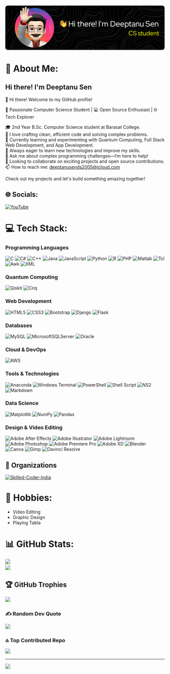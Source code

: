 ![Header](./github-header-image.png)
# 💫 About Me:
## Hi there! I'm **Deeptanu Sen**
👋 Hi there! Welcome to my GitHub profile!

🚀 Passionate Computer Science Student | 💻 Open Source Enthusiast | 🌐 Tech Explorer

🎓 2nd Year B.Sc. Computer Science student at Barasat College.<br>
🌟 I love crafting clean, efficient code and solving complex problems.<br>
🔭 Currently learning and experimenting with Quantum Computing, Full Stack Web Development, and App Development.<br>
🌱 Always eager to learn new technologies and improve my skills.<br>
💬 Ask me about complex programming challenges—I’m here to help!<br>
👥 Looking to collaborate on exciting projects and open source contributions.<br>
📫 How to reach me: deeptanusends2005@icloud.com<br>

Check out my projects and let's build something amazing together!

## 🌐 Socials:
[![YouTube](https://img.shields.io/badge/YouTube-%23FF0000.svg?logo=YouTube&logoColor=white)](https://www.youtube.com/@skilledcoder)

# 💻 Tech Stack:
### Programming Languages
![C](https://img.shields.io/badge/c-%2300599C.svg?style=flat&logo=c&logoColor=white) 
![C#](https://img.shields.io/badge/c%23-%23239120.svg?style=flat&logo=csharp&logoColor=white) 
![C++](https://img.shields.io/badge/c++-%2300599C.svg?style=flat&logo=c%2B%2B&logoColor=white) 
![Java](https://img.shields.io/badge/java-%23ED8B00.svg?style=flat&logo=openjdk&logoColor=white) 
![JavaScript](https://img.shields.io/badge/javascript-%23323330.svg?style=flat&logo=javascript&logoColor=%23F7DF1E) 
![Python](https://img.shields.io/badge/python-3670A0?style=flat&logo=python&logoColor=ffdd54) 
![R](https://img.shields.io/badge/r-%23276DC3.svg?style=flat&logo=r&logoColor=white) 
![PHP](https://img.shields.io/badge/php-%23777BB4.svg?style=flat&logo=php&logoColor=white) 
![Matlab](https://img.shields.io/badge/Matlab-%2300599C.svg?style=flat&logo=mathworks&logoColor=white) 
![Tcl](https://img.shields.io/badge/tcl-%23FF0000.svg?style=flat&logo=tcl&logoColor=white) 
![Awk](https://img.shields.io/badge/awk-%23000000.svg?style=flat&logo=awk&logoColor=white)
![XML](https://img.shields.io/badge/XML-%230080FF.svg?style=flat&logo=xml&logoColor=white)

### Quantum Computing
![Qiskit](https://img.shields.io/badge/Qiskit-%236929C7.svg?style=flat&logo=qiskit&logoColor=white)
![Cirq](https://img.shields.io/badge/Cirq-%23258FFC.svg?style=flat&logo=quantum&logoColor=white)

### Web Development
![HTML5](https://img.shields.io/badge/html5-%23E34F26.svg?style=flat&logo=html5&logoColor=white) 
![CSS3](https://img.shields.io/badge/css3-%231572B6.svg?style=flat&logo=css3&logoColor=white) 
![Bootstrap](https://img.shields.io/badge/bootstrap-%238511FA.svg?style=flat&logo=bootstrap&logoColor=white) 
![Django](https://img.shields.io/badge/django-%23092E20.svg?style=flat&logo=django&logoColor=white) 
![Flask](https://img.shields.io/badge/flask-%23000.svg?style=flat&logo=flask&logoColor=white)

### Databases
![MySQL](https://img.shields.io/badge/mysql-4479A1.svg?style=flat&logo=mysql&logoColor=white) 
![MicrosoftSQLServer](https://img.shields.io/badge/Microsoft%20SQL%20Server-CC2927?style=flat&logo=microsoft%20sql%20server&logoColor=white) 
![Oracle](https://img.shields.io/badge/oracle-%23F00000.svg?style=flat&logo=oracle&logoColor=white)

### Cloud & DevOps
![AWS](https://img.shields.io/badge/AWS-%23FF9900.svg?style=flat&logo=amazon-aws&logoColor=white)

### Tools & Technologies
![Anaconda](https://img.shields.io/badge/Anaconda-%2344A833.svg?style=flat&logo=anaconda&logoColor=white) 
![Windows Terminal](https://img.shields.io/badge/Windows%20Terminal-%234D4D4D.svg?style=flat&logo=windows-terminal&logoColor=white) 
![PowerShell](https://img.shields.io/badge/PowerShell-%235391FE.svg?style=flat&logo=powershell&logoColor=white) 
![Shell Script](https://img.shields.io/badge/shell_script-%23121011.svg?style=flat&logo=gnu-bash&logoColor=white) 
![NS2](https://img.shields.io/badge/NS2-%23F00000.svg?style=flat&logo=network&logoColor=white)
![Markdown](https://img.shields.io/badge/markdown-%23000000.svg?style=flat&logo=markdown&logoColor=white)

### Data Science
![Matplotlib](https://img.shields.io/badge/Matplotlib-%23ffffff.svg?style=flat&logo=Matplotlib&logoColor=black) 
![NumPy](https://img.shields.io/badge/numpy-%23013243.svg?style=flat&logo=numpy&logoColor=white) 
![Pandas](https://img.shields.io/badge/pandas-%23150458.svg?style=flat&logo=pandas&logoColor=white)

### Design & Video Editing
![Adobe After Effects](https://img.shields.io/badge/Adobe%20After%20Effects-9999FF.svg?style=flat&logo=Adobe%20After%20Effects&logoColor=white) 
![Adobe Illustrator](https://img.shields.io/badge/adobe%20illustrator-%23FF9A00.svg?style=flat&logo=adobe%20illustrator&logoColor=white) 
![Adobe Lightroom](https://img.shields.io/badge/Adobe%20Lightroom-31A8FF.svg?style=flat&logo=Adobe%20Lightroom&logoColor=white) 
![Adobe Photoshop](https://img.shields.io/badge/adobe%20photoshop-%2331A8FF.svg?style=flat&logo=adobe%20photoshop&logoColor=white) 
![Adobe Premiere Pro](https://img.shields.io/badge/Adobe%20Premiere%20Pro-9999FF.svg?style=flat&logo=Adobe%20Premiere%20Pro&logoColor=white) 
![Adobe XD](https://img.shields.io/badge/Adobe%20XD-470137?style=flat&logo=Adobe%20XD&logoColor=#FF61F6) 
![Blender](https://img.shields.io/badge/blender-%23F5792A.svg?style=flat&logo=blender&logoColor=white) 
![Canva](https://img.shields.io/badge/Canva-%2300C4CC.svg?style=flat&logo=Canva&logoColor=white) 
![Gimp](https://img.shields.io/badge/Gimp-657D8B?style=flat&logo=gimp&logoColor=FFFFFF) 
![Davinci Resolve](https://img.shields.io/badge/Davinci%20Resolve-000000.svg?style=flat&logo=davinci-resolve&logoColor=white)

## 🏢 Organizations
<a href="https://github.com/Skilled-Coder-India"><img src="https://avatars.githubusercontent.com/u/170893214?s=200&v=4" alt="Skilled-Coder-India" width="50" height="50"></a>

# 🎨 Hobbies:
- Video Editing
- Graphic Design
- Playing Tabla

# 📊 GitHub Stats:
![](https://github-readme-streak-stats.herokuapp.com/?user=Deeptanu2005&theme=radical&hide_border=true)<br/>
![](https://github-readme-stats.vercel.app/api/top-langs/?username=Deeptanu2005&theme=radical&hide_border=true&include_all_commits=true&count_private=false&layout=compact)

## 🏆 GitHub Trophies
![](https://github-profile-trophy.vercel.app/?username=Deeptanu2005&theme=radical&no-frame=true&no-bg=false&margin-w=4)

### ✍️ Random Dev Quote
![](https://quotes-github-readme.vercel.app/api?type=horizontal&theme=radical)

### 🔝 Top Contributed Repo
![](https://github-contributor-stats.vercel.app/api?username=Deeptanu2005&limit=5&theme=dark&combine_all_yearly_contributions=true)


---
[![](https://visitcount.itsvg.in/api?id=Deeptanu2005&label=Profile%20Views&icon=5&pretty=true)](https://visitcount.itsvg.in)

<!-- Proudly created with GPRM ( https://gprm.itsvg.in ) -->
